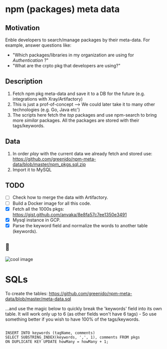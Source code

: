 # npm (packages) meta data

## Motivation
Enble developers to search/manage packages by their meta-data.
For example, answer questions like:
- "Which packages/libraries in my organization are using for *Authentication* ?"
- "What are the crpto pkg that developers are using?"

## Description
1. Fetch npm pkg meta-data and save it to a DB for the future (e.g. integrations with Xray/Artifactory)
2. This is just a prof-of-concept --> We could later take it to many other technologies (e.g. Go, Java etc')
3. The scripts here fetch the *top* packages and use npm-search to bring more _similar_ packages. All the packages are stored with their tags/keywords.

## Data
1. In order _play_ with the current data we already fetch and stored use: https://github.com/greenido/npm-meta-data/blob/master/npm_pkgs.sql.zip 
2. Import it to MySQL

## TODO

* [ ] Check how to merge the data with Artifactory.
* [ ] Build a Docker image for all this code.
* [x] Fetch all the 1000s pkgs: https://gist.github.com/anvaka/8e8fa57c7ee1350e3491
* [x] Mysql instance in GCP.
* [x] Parse the keyword field and normalize the words to another table (keywords).

## 🐠 

<img src="https://source.unsplash.com/random" alt="cool image" />


# SQLs

To create the tables: https://github.com/greenido/npm-meta-data/blob/master/meta-data.sql

...and use the magic below to quickly break the 'keywords' field into its own table.
It will work only up to 6 (as other fields won't have 6 tags) - So use something better if you wish to have 100% of the tags/keywords.

```

INSERT INTO keywords (tagName, comments) 
SELECT SUBSTRING_INDEX(keywords, ',', 1), comments FROM pkgs
ON DUPLICATE KEY UPDATE howMany = howMany + 1;

```
